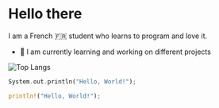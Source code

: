 # **Hello there**
I am a French 🇫🇷 student who learns to program and love it.
- 🔭 I am currently learning and working on different projects


![Top Langs](https://github-readme-stats.vercel.app/api/top-langs/?username=Kallu-A&layout=compact&theme=monokai&count_private=true&langs_count=10)


```rust
System.out.println("Hello, World!");

println!("Hello, World!");
```
